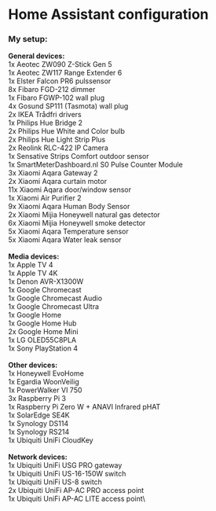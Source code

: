 # Home Assistant configuration

### My setup:
**General devices:**\
1x Aeotec ZW090 Z-Stick Gen 5\
1x Aeotec ZW117 Range Extender 6\
1x Elster Falcon PR6 pulssensor\
8x Fibaro FGD-212 dimmer\
1x Fibaro FGWP-102 wall plug\
4x Gosund SP111 (Tasmota) wall plug\
2x IKEA Trådfri drivers\
1x Philips Hue Bridge 2\
2x Philips Hue White and Color bulb\
2x Philips Hue Light Strip Plus\
2x Reolink RLC-422 IP Camera\
1x Sensative Strips Comfort outdoor sensor\
1x SmartMeterDashboard.nl S0 Pulse Counter Module\
3x Xiaomi Aqara Gateway 2\
2x Xiaomi Aqara curtain motor\
11x Xiaomi Aqara door/window sensor\
1x Xiaomi Air Purifier 2\
9x Xiaomi Aqara Human Body Sensor\
2x Xiaomi Mijia Honeywell natural gas detector\
6x Xiaomi Mijia Honeywell smoke detector\
5x Xiaomi Aqara Temperature sensor\
5x Xiaomi Aqara Water leak sensor\
\
**Media devices:**\
1x Apple TV 4\
1x Apple TV 4K\
1x Denon AVR-X1300W\
1x Google Chromecast\
1x Google Chromecast Audio\
1x Google Chromecast Ultra\
1x Google Home\
1x Google Home Hub\
2x Google Home Mini\
1x LG OLED55C8PLA\
1x Sony PlayStation 4\
\
**Other devices:**\
1x Honeywell EvoHome\
1x Egardia WoonVeilig\
1x PowerWalker VI 750\
3x Raspberry Pi 3\
1x Raspberry Pi Zero W + ANAVI Infrared pHAT\
1x SolarEdge SE4K\
1x Synology DS114\
1x Synology RS214\
1x Ubiquiti UniFi CloudKey\
\
**Network devices:**\
1x Ubiquiti UniFi USG PRO gateway\
1x Ubiquiti UniFi US-16-150W switch\
1x Ubiquiti UniFi US-8 switch\
2x Ubiquiti UniFi AP-AC PRO access point\
1x Ubiquiti UniFi AP-AC LITE access point\
